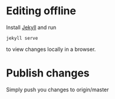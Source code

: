 # Editing offline
Install [Jekyll](https://jekyllrb.com/) and run 
```
jekyll serve
```
to view changes locally in a browser.


# Publish changes
Simply push you changes to origin/master
